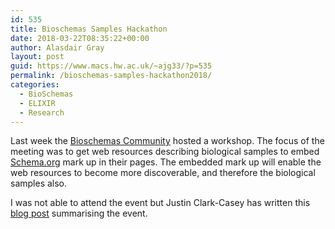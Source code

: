 ```yaml
---
id: 535
title: Bioschemas Samples Hackathon
date: 2018-03-22T08:35:22+00:00
author: Alasdair Gray
layout: post
guid: https://www.macs.hw.ac.uk/~ajg33/?p=535
permalink: /bioschemas-samples-hackathon2018/
categories:
  - BioSchemas
  - ELIXIR
  - Research
---
```

Last week the [Bioschemas Community](http://bioschemas.org) hosted a workshop. The focus of the meeting was to get web resources describing biological samples to embed [Schema.org](http://schema.org) mark up in their pages. The embedded mark up will enable the web resources to become more discoverable, and therefore the biological samples also.

I was not able to attend the event but Justin Clark-Casey has written this [blog post](http://justincc.org/a-buzzbang-tinged-report-on-the-ebi-bioschemas-samples-hackathon/) summarising the event.